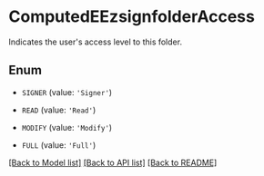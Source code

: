 # ComputedEEzsignfolderAccess

Indicates the user's access level to this folder.

## Enum

* `SIGNER` (value: `'Signer'`)

* `READ` (value: `'Read'`)

* `MODIFY` (value: `'Modify'`)

* `FULL` (value: `'Full'`)

[[Back to Model list]](../README.md#documentation-for-models) [[Back to API list]](../README.md#documentation-for-api-endpoints) [[Back to README]](../README.md)


